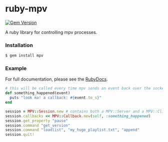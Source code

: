 ruby-mpv
========

[![Gem Version](https://badge.fury.io/rb/mpv.svg)](https://badge.fury.io/rb/mpv)

A ruby library for controlling mpv processes.

### Installation

```bash
$ gem install mpv
```

### Example

For full documentation, please see the
[RubyDocs](http://www.rubydoc.info/gems/mpv/).

```ruby
# this will be called every time mpv sends an event back over the socket
def something_happened(event)
  puts "look ma! a callback: #{event.to_s}"
end

session = MPV::Session.new # contains both a MPV::Server and a MPV::Client
session.callbacks << MPV::Callback.new(self, :something_happened)
session.get_property "pause"
session.command "get_version"
session.command "loadlist", "my_huge_playlist.txt", "append"
session.quit!
```
